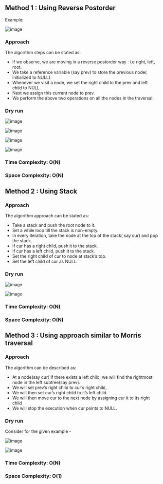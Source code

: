 ## Method 1 : Using Reverse Postorder  

Example:  

![image](https://user-images.githubusercontent.com/56895638/176275567-39a05462-240f-4e85-abfc-bee5f31738f1.png)  

### Approach

The algorithm steps can be stated as:   

- If we observe, we are moving in a reverse postorder way : i.e  right, left, root. 
- We take a reference variable (say prev) to store the previous node( initialized to NULL).
- Whenever we visit a node, we set the right child to the prev and left child to NULL. 
- Next we assign this current node to prev.
- We perform the above two operations on all the nodes in the traversal.

### Dry run

![image](https://user-images.githubusercontent.com/56895638/176275904-d5b91f96-c7a1-435a-bc79-a9596b88d789.png)

![image](https://user-images.githubusercontent.com/56895638/176275948-128f2287-623a-49eb-899b-70c014e8a47d.png)  

![image](https://user-images.githubusercontent.com/56895638/176275978-b42f814a-a309-4dfe-b333-db96ab0f938e.png)  

![image](https://user-images.githubusercontent.com/56895638/176276031-6c43d6da-f41c-4cbd-b309-d761038493b4.png)

### Time Complexity: O(N)

### Space Complexity: O(N) 



## Method 2 : Using Stack

### Approach

The algorithm approach can be stated as:

- Take a stack and push the root node to it.
- Set a while loop till the stack is non-empty.
- In every iteration, take the node at the top of the stack( say cur) and pop the stack.
- If cur has a right child, push it to the stack.
- If cur has a left child, push it to the stack.
- Set the right child of cur to node at stack’s top.
- Set the left child of cur as NULL.

### Dry run

![image](https://user-images.githubusercontent.com/56895638/176276555-810b316e-e2fd-4a5c-8f57-4d6cd067699b.png)

![image](https://user-images.githubusercontent.com/56895638/176276526-c8511d23-8ed7-4f03-97ac-ed7bd5144e22.png)

### Time Complexity: O(N)

### Space Complexity: O(N)


## Method 3 : Using approach similar to Morris traversal 

### Approach

The algorithm can be described as:

- At a node(say cur) if there exists a left child, we will find the rightmost node in the left subtree(say prev).
- We will set prev’s right child to cur’s right child,
- We will then set cur’s right child to it’s left child.
- We will then move cur to the next node by assigning cur it to its right child
- We will stop the execution when cur points to NULL.

### Dry run

Consider for the given example -  

![image](https://user-images.githubusercontent.com/56895638/176277148-bfcb05b9-2808-4235-b050-e57824dc4e77.png)

![image](https://user-images.githubusercontent.com/56895638/176277185-a06cd0ca-09d0-4b0f-b12d-2a6a2fcd4571.png)
 
### Time Complexity: O(N)

### Space Complexity: O(1)
 
